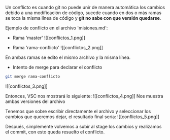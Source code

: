 Un conflicto es cuando git no puede unir de manera automática los cambios debido a una modificación de código, sucede cuando en dos o más ramas se toca la misma línea de código y **git no sabe con que versión quedarse**.

Ejemplo de conflicto en el archivo 'misiones.md':

- Rama 'master'
![[conflictos_1.png]]

- Rama 'rama-conflicto'
![[conflictos_2.png]]

En ambas ramas se edito el mismo archivo y la misma línea.

- Intento de merge para declarar el conflicto
```bash
git merge rama-conflicto
```

![[conflictos_3.png]]

Entonces, VSC nos mostrará lo siguiente:
![[conflictos_4.png]]
Nos muestra ambas versiones del archivo

Tenemos que sobre escribir directamente el archivo y seleccionar los cambios que queremos dejar, el resultado final sería:
![[conflictos_5.png]]

Después, simplemente volvemos a subir al stage los cambios y realizamos el commit, con esto queda resuelto el conflicto.